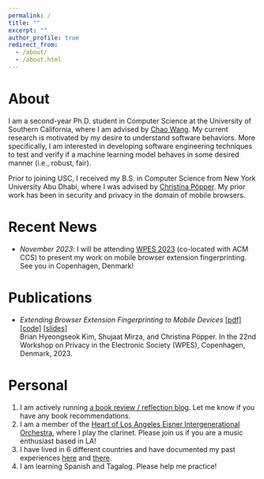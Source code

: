 ```yaml
---
permalink: /
title: ""
excerpt: ""
author_profile: true
redirect_from: 
  - /about/
  - /about.html
---
```


About
======
I am a second-year Ph.D. student in Computer Science at the University of Southern California, where I am advised by [Chao Wang](https://sites.usc.edu/chaowang/). My current research is motivated by my desire to understand software behaviors. More specifically, I am interested in developing software engineering techniques to test and verify if a machine learning model behaves in some desired manner (i.e., robust, fair).

Prior to joining USC, I received my B.S. in Computer Science from New York University Abu Dhabi, where I was advised by [Christina Pöpper](https://poepper.net/). My prior work has been in security and privacy in the domain of mobile browsers.

Recent News
======
* *November 2023*: I will be attending [WPES 2023](https://www.wpes2023.conf.kth.se/) (co-located with ACM CCS) to present my work on mobile browser extension fingerprinting. See you in Copenhagen, Denmark!

Publications
======
* *Extending Browser Extension Fingerprinting to Mobile Devices* [[pdf]](https://briankim113.github.io/files/wpes23.pdf) [[code]](https://github.com/briankim113/WPES2023-Artifact) [[slides]](https://briankim113.github.io/files/wpes23-slides.pdf)
<br> Brian Hyeongseok Kim, Shujaat Mirza, and Christina Pöpper. In the 22nd Workshop on Privacy in the Electronic Society (WPES), Copenhagen, Denmark, 2023.

Personal
======
1. I am actively running [a book review / reflection blog](https://brianreadsbooks.wordpress.com/). Let me know if you have any book recommendations.
2. I am a member of the [Heart of Los Angeles Eisner Intergenerational Orchestra](https://www.holaio.org/), where I play the clarinet. Please join us if you are a music enthusiast based in LA!
3. I have lived in 6 different countries and have documented my past experiences [here](https://briankim113.wixsite.com/ciao-italia) and [there](https://briankim113.wixsite.com/nyuad).
4. I am learning Spanish and Tagalog. Please help me practice!
